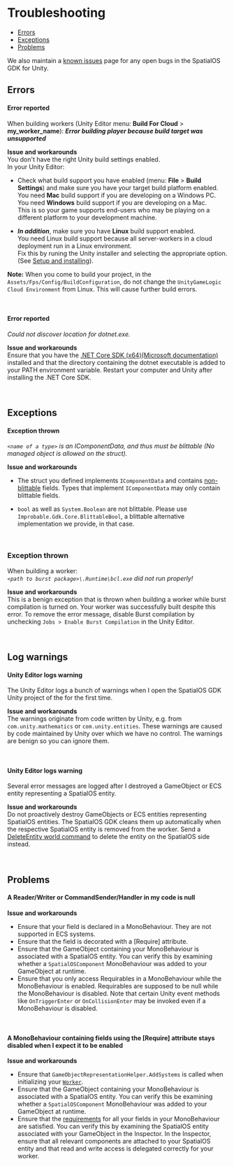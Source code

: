 [//]: # (Doc of docs reference 23)
[//]: # (TODO - tech writer pass)

# Troubleshooting

* [Errors](#errors)
* [Exceptions](#exceptions)
* [Problems](#problems)

We also maintain a [known issues]({{urlRoot}}/known-issues) page for any open bugs in the SpatialOS GDK for Unity.


## Errors

#### Error reported
When building workers (Unity Editor menu: **Build For Cloud** > **my_worker_name**):
**_Error building player because build target was unsupported_**</br>

**Issue and workarounds**<br/>
 You don't have the right Unity build settings enabled.<br/>
 In your Unity Editor:

 * Check what build support you have enabled (menu: **File** > **Build Settings**) and make sure you have your target build platform enabled. <br/>
You need **Mac** build support if you are developing on a Windows PC.<br/>
You need **Windows** build support if you are developing on a Mac. <br/>
This is so your game supports end-users who may be playing on a different platform to your development machine.

 * _**In addition**_, make sure you have **Linux** build support enabled.<br/> 
 You need Linux build support because all server-workers in a cloud deployment run in a Linux environment. 
 <br/>Fix this by runing the Unity installer and selecting the appropriate option. (See [Setup and installing]({{urlRoot}}/setup-and-installing#set-up-your-machine)).
 
 **Note:** When you come to build your project, in the `Assets/Fps/Config/BuildConfiguration`, do not change the `UnityGameLogic Cloud Environment` from Linux. This will cause further build errors.

<br/>

#### Error reported 

_Could not discover location for dotnet.exe._

**Issue and workarounds**<br/>
Ensure that you have the [.NET Core SDK (x64)(Microsoft documentation)](https://www.microsoft.com/net/download/dotnet-core/2.1) installed and that the directory containing
the dotnet executable is added to your PATH environment variable. Restart your computer
and Unity after installing the .NET Core SDK.

<br/>

## Exceptions

#### Exception thrown
_`<name of a type>` is an IComponentData, and thus must be blittable
(No managed object is allowed on the struct)._

**Issue and workarounds**<br/>

* The struct you defined implements `IComponentData` and contains [non-blittable](https://docs.microsoft.com/en-us/dotnet/framework/interop/blittable-and-non-blittable-types) fields. Types that implement
`IComponentData` may only contain blittable fields.

* `bool` as well as `System.Boolean` are not blittable. Please use `Improbable.Gdk.Core.BlittableBool`, a blittable alternative
implementation we provide, in that case.

<br/>

### Exception thrown 
When building a worker:<br/> 
_`<path to burst package>\.Runtime\bcl.exe` did not run properly!_

**Issue and workarounds**<br/>
This is a benign exception that is thrown when building a worker while burst compilation is turned on. Your worker was successfully built despite this error. To remove the error message, disable Burst compilation by unchecking `Jobs > Enable Burst Compilation`
in the Unity Editor.

<br/>

## Log warnings

#### Unity Editor logs warning

The Unity Editor logs a bunch of warnings when I open the SpatialOS GDK Unity project of the  for the first time. 

**Issue and workarounds**<br/>
The warnings originate from code written by Unity, e.g. from `com.unity.mathematics` or `com.unity.entities`.
These warnings are caused by code maintained by Unity over which we have no control. The warnings are benign so you can ignore them.

<br/>

#### Unity Editor logs warning
Several error messages are logged after I destroyed a GameObject or ECS entity representing a SpatialOS entity.

**Issue and workarounds**<br/>
Do not proactively destroy GameObjects or ECS entities representing SpatialOS entities. The SpatialOS GDK cleans them up automatically when the respective SpatialOS entity is removed from the worker. Send a [DeleteEntity world command]({{urlRoot}}/content/gameobject/world-commands.md) to delete the entity on the SpatialOS side instead.

<br/>

## Problems

#### A Reader/Writer or CommandSender/Handler in my code is null

**Issue and workarounds**<br/>

  * Ensure that your field is declared in a MonoBehaviour. They are not supported in ECS systems.
  * Ensure that the field is decorated with a [Require] attribute.
  * Ensure that the GameObject containing your MonoBehaviour is associated with a SpatialOS entity. You can verify this by examining whether a `SpatialOSComponent` MonoBehaviour was added to your GameObject at runtime.
  * Ensure that you only access Requirables in a MonoBehaviour while the MonoBehaviour is enabled. Requirables are supposed to be null while the MonoBehaviour is disabled. Note that certain Unity event methods like `OnTriggerEnter` or `OnCollisionEnter` may be invoked even if a MonoBehaviour is disabled.

<br/>

#### A MonoBehaviour containing fields using the [Require] attribute stays disabled when I expect it to be enabled

**Issue and workarounds**<br/>


  * Ensure that `GameObjectRepresentationHelper.AddSystems` is called when initializing your [`Worker`]({{urlRoot}}/content/glossary#worker).
  * Ensure that the GameObject containing your MonoBehaviour is associated with a SpatialOS entity. You can verify this be examining whether a `SpatialOSComponent` MonoBehaviour was added to your GameObject at runtime.
  * Ensure that the [requirements]({{urlRoot}}/content/gameobject/interact-spatialos-monobehaviours) for all your fields in your MonoBehaviour are satisfied. You can verify this by examining the SpatialOS entity associated with your GameObject in the Inspector. In the Inspector, ensure that all relevant components are attached to your SpatialOS entity and that read and write access is delegated correctly for your worker.

